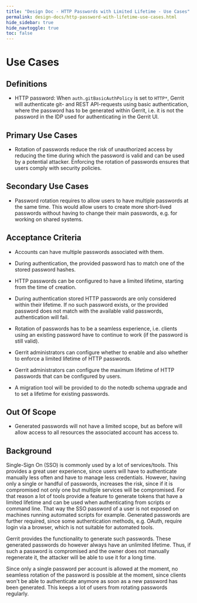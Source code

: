 ```yaml
---
title: "Design Doc - HTTP Passwords with Limited Lifetime - Use Cases"
permalink: design-docs/http-password-with-lifetime-use-cases.html
hide_sidebar: true
hide_navtoggle: true
toc: false
---
```


# Use Cases

## <a id="definitions"> Definitions

* HTTP password: When `auth.gitBasicAuthPolicy` is set to `HTTP*`, Gerrit will
  authenticate git- and REST API-requests using basic authentication, where the
  password has to be generated within Gerrit, i.e. it is not the password in the
  IDP used for authenticating in the Gerrit UI.

## <a id="primary"> Primary Use Cases

* Rotation of passwords reduce the risk of unauthorized access by reducing the
  time during which the password is valid and can be used by a potential attacker.
  Enforcing the rotation of passwords ensures that users comply with security
  policies.

## <a id="secondary"> Secondary Use Cases

* Password rotation requires to allow users to have multiple passwords at the
  same time. This would allow users to create more short-lived passwords without
  having to change their main passwords, e.g. for working on shared systems.

## <a id="acceptance-criteria"> Acceptance Criteria

* Accounts can have multiple passwords associated with them.

* During authentication, the provided password has to match one of the stored
  password hashes.

* HTTP passwords can be configured to have a limited lifetime, starting from the
  time of creation.

* During authentication stored HTTP passwords are only considered within their
  lifetime. If no such password exists, or the provided password does not match
  with the available valid passwords, authentication will fail.

* Rotation of passwords has to be a seamless experience, i.e. clients using an
  existing password have to continue to work (if the password is still valid).

* Gerrit administrators can configure whether to enable and also whether to enforce
  a limited lifetime of HTTP passwords.

* Gerrit administrators can configure the maximum lifetime of HTTP passwords that
  can be configured by users.

* A migration tool will be provided to do the notedb schema upgrade and to set a
  lifetime for existing passwords.

## <a id="out-of-scope"> Out Of Scope

* Generated passwords will not have a limited scope, but as before will allow
  access to all resources the associated account has access to.

## <a id="background"> Background

Single-Sign On (SSO) is commonly used by a lot of services/tools. This provides
a great user experience, since users will have to authenticate manually less
often and have to manage less credentials. However, having only a single or handful
of passwords, increases the risk, since if it is compromised not only one but
multiple services will be compromised. For that reason a lot of tools provide
a feature to generate tokens that have a limited lifetime and can be used when
authenticating from scripts or command line. That way the SSO password of a user
is not exposed on machines running automated scripts for example. Generated
passwords are further required, since some authentication methods, e.g. OAuth,
require login via a browser, which is not suitable for automated tools.

Gerrit provides the functionality to generate such passwords. These generated
passwords do however always have an unlimited lifetime. Thus, if such a password
is compromised and the owner does not manually regenerate it, the attacker will
be able to use it for a long time.

Since only a single password per account is allowed at the moment, no seamless
rotation of the password is possible at the moment, since clients won't be able
to authenticate anymore as soon as a new password has been generated. This keeps
a lot of users from rotating passwords regularly.
